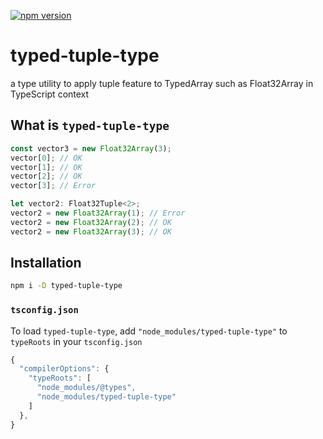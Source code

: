 [![npm version](https://badge.fury.io/js/typed-tuple-type.svg)](https://badge.fury.io/js/typed-tuple-type)
# typed-tuple-type
a type utility to apply tuple feature to TypedArray such as Float32Array in TypeScript context

## What is `typed-tuple-type`
```ts
const vector3 = new Float32Array(3);
vector[0]; // OK
vector[1]; // OK
vector[2]; // OK
vector[3]; // Error

let vector2: Float32Tuple<2>;
vector2 = new Float32Array(1); // Error
vector2 = new Float32Array(2); // OK
vector2 = new Float32Array(3); // OK
```

## Installation

```sh
npm i -D typed-tuple-type
```

### `tsconfig.json`
To load `typed-tuple-type`, add `"node_modules/typed-tuple-type"` to `typeRoots` in your `tsconfig.json`
```js
{
  "compilerOptions": {
    "typeRoots": [
      "node_modules/@types",
      "node_modules/typed-tuple-type"
    ]
  },
}
```
